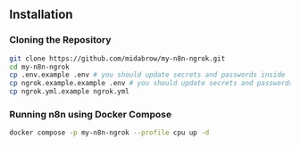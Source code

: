 ## Installation

### Cloning the Repository

```bash
git clone https://github.com/midabrow/my-n8n-ngrok.git
cd my-n8n-ngrok
cp .env.example .env # you should update secrets and passwords inside
cp ngrok.example.example .env # you should update secrets and passwords inside
cp ngrok.yml.example ngrok.yml
```

### Running n8n using Docker Compose

```bash
docker compose -p my-n8n-ngrok --profile cpu up -d
```